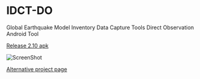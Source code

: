 # IDCT-DO



Global Earthquake Model 
Inventory Data Capture Tools 
Direct Observation 
Android Tool




[Release 2.10 apk](http://idct.github.io/DirectObservationToolsForAndroid/idct.apk)

![ScreenShot](http://idct.github.io/DirectObservationToolsForAndroid/download.png)


[Alternative project page](http://idct.github.io/DirectObservationToolsForAndroid)